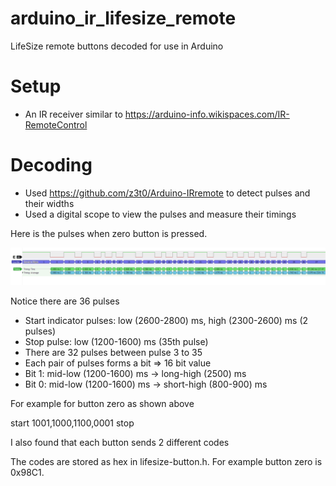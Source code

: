 # arduino_ir_lifesize_remote
LifeSize remote buttons decoded for use in Arduino

# Setup

* An IR receiver similar to https://arduino-info.wikispaces.com/IR-RemoteControl

# Decoding

* Used https://github.com/z3t0/Arduino-IRremote to detect pulses and their widths
* Used a digital scope to view the pulses and measure their timings

Here is the pulses when zero button is pressed.

![Zero button pulses](/Button-zero-pulses.PNG?raw=true)

Notice there are 36 pulses
* Start indicator pulses: low (2600-2800) ms, high (2300-2600) ms (2 pulses)
* Stop pulse: low (1200-1600) ms (35th pulse)
* There are 32 pulses between pulse 3 to 35
* Each pair of pulses forms a bit => 16 bit value
* Bit 1: mid-low (1200-1600) ms -> long-high (2500) ms
* Bit 0: mid-low (1200-1600) ms -> short-high (800-900) ms

For example for button zero as shown above

start 1001,1000,1100,0001 stop

I also found that each button sends 2 different codes

The codes are stored as hex in lifesize-button.h. For example button zero is 0x98C1.




